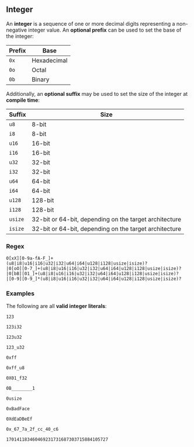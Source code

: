 ## Integer

An **integer** is a sequence of one or more decimal digits representing a
non-negative integer value. An **optional prefix** can be used to set the base
of the integer:

| Prefix | Base        |
| ------ | ----------- |
| `0x`   | Hexadecimal |
| `0o`   | Octal       |
| `0b`   | Binary      |

Additionally, an **optional suffix** may be used to set the size of the integer at
**compile time**:

| Suffix  | Size                                                   |
| ------- | ------------------------------------------------------ |
| `u8`    | 8-bit                                                  |
| `i8`    | 8-bit                                                  |
| `u16`   | 16-bit                                                 |
| `i16`   | 16-bit                                                 |
| `u32`   | 32-bit                                                 |
| `i32`   | 32-bit                                                 |
| `u64`   | 64-bit                                                 |
| `i64`   | 64-bit                                                 |
| `u128`  | 128-bit                                                |
| `i128`  | 128-bit                                                |
| `usize` | 32-bit or 64-bit, depending on the target architecture |
| `isize` | 32-bit or 64-bit, depending on the target architecture |

### Regex

```regex
0[xX][0-9a-fA-F_]+(u8|i8|u16|i16|u32|i32|u64|i64|u128|i128|usize|isize)?
|0[oO][0-7_]+(u8|i8|u16|i16|u32|i32|u64|i64|u128|i128|usize|isize)?
|0[bB][01_]+(u8|i8|u16|i16|u32|i32|u64|i64|u128|i128|usize|isize)?
|[0-9][0-9_]*(u8|i8|u16|i16|u32|i32|u64|i64|u128|i128|usize|isize)?
```

### Examples

The following are all **valid integer literals**:

```ignore
123

123i32

123u32

123_u32

0xff

0xff_u8

0X01_f32

0B________1

0usize

0xBadFace

0XdEaDBeEf

0x_67_7a_2f_cc_40_c6

170141183460469231731687303715884105727
```
